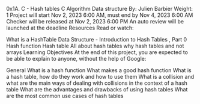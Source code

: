 0x1A. C - Hash tables
C
Algorithm
Data structure
 By: Julien Barbier
 Weight: 1
 Project will start Nov 2, 2023 6:00 AM, must end by Nov 4, 2023 6:00 AM
 Checker will be released at Nov 2, 2023 6:00 PM
 An auto review will be launched at the deadline
Resources
Read or watch:

What is a HashTable Data Structure - Introduction to Hash Tables , Part 0
Hash function
Hash table
All about hash tables
why hash tables and not arrays
Learning Objectives
At the end of this project, you are expected to be able to explain to anyone, without the help of Google:

General
What is a hash function
What makes a good hash function
What is a hash table, how do they work and how to use them
What is a collision and what are the main ways of dealing with collisions in the context of a hash table
What are the advantages and drawbacks of using hash tables
What are the most common use cases of hash tables
